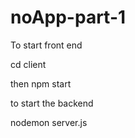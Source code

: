 # noApp-part-1


To start front end

cd client

then 
npm start

to start the backend

nodemon server.js
